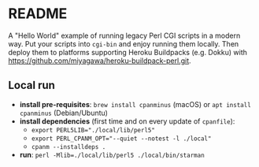 # README

A "Hello World" example of running legacy Perl CGI scripts in a modern way. Put your scripts into `cgi-bin` and enjoy running them locally. Then deploy them to platforms supporting Heroku Buildpacks (e.g. Dokku) with https://github.com/miyagawa/heroku-buildpack-perl.git.

## Local run

- **install pre-requisites**: `brew install cpanminus` (macOS) or `apt install cpanminus` (Debian/Ubuntu)
- **install dependencies** (first time and on every update of `cpanfile`):
  - `export PERL5LIB="./local/lib/perl5"`
  - `export PERL_CPANM_OPT="--quiet --notest -l ./local"`
  - `cpanm --installdeps .`
- **run**: `perl -Mlib=./local/lib/perl5 ./local/bin/starman`
